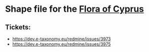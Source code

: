 # Shape file for the [Flora of Cyprus](https://flora-of-cyprus.eu/)

## Tickets:


* https://dev.e-taxonomy.eu/redmine/issues/3973
* https://dev.e-taxonomy.eu/redmine/issues/3975




